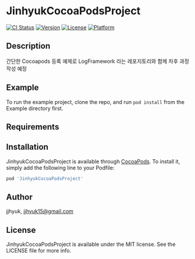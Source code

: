 # JinhyukCocoaPodsProject

[![CI Status](https://img.shields.io/travis/jjhyuk/JinhyukCocoaPodsProject.svg?style=flat)](https://travis-ci.org/jjhyuk/JinhyukCocoaPodsProject)
[![Version](https://img.shields.io/cocoapods/v/JinhyukCocoaPodsProject.svg?style=flat)](https://cocoapods.org/pods/JinhyukCocoaPodsProject)
[![License](https://img.shields.io/cocoapods/l/JinhyukCocoaPodsProject.svg?style=flat)](https://cocoapods.org/pods/JinhyukCocoaPodsProject)
[![Platform](https://img.shields.io/cocoapods/p/JinhyukCocoaPodsProject.svg?style=flat)](https://cocoapods.org/pods/JinhyukCocoaPodsProject)
## Description
간단한 Cocoapods 등록 예제로 LogFramework 라는 레포지토리와 함께 차후 과정 작성 예정

## Example

To run the example project, clone the repo, and run `pod install` from the Example directory first.

## Requirements

## Installation

JinhyukCocoaPodsProject is available through [CocoaPods](https://cocoapods.org). To install
it, simply add the following line to your Podfile:

```ruby
pod 'JinhyukCocoaPodsProject'
```

## Author

jjhyuk, jjhyuk15@gmail.com

## License

JinhyukCocoaPodsProject is available under the MIT license. See the LICENSE file for more info.
